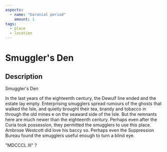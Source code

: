 ```yaml
---
aspects: 
  - name: "baronial period"
    amount: 1
tags:
  - place
  - location
---
```


# Smuggler's Den

## Description
Smuggler's Den

In the last years of the eighteenth century, the Dewulf line ended and the estate lay empty. Enterprising smugglers spread rumours of the ghosts that walked the Isle, and quietly brought their tea, brandy and tobacco in through the old mines e on the seaward side of the Isle. But the remnants here are much newer than the eighteenth century. Perhaps even after the Curia took possession, they permitted the smugglers to use this place. Ambrose Westcott did love his baccy so. Perhaps even the Suppression Bureau found the smugglers useful enough to turn a blind eye. 

"MDCCCL III" ?